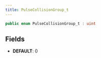 ```yaml
---
title: PulseCollisionGroup_t
---
```


```csharp
public enum PulseCollisionGroup_t : uint
```

## Fields

- **DEFAULT**: 0

